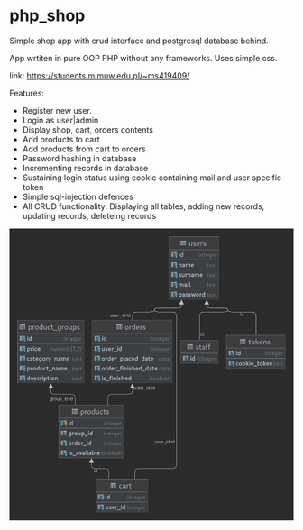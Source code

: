 # php_shop

Simple shop app with crud interface and postgresql database behind.

App wrtiten in pure OOP PHP without any frameworks.
Uses simple css.

link: https://students.mimuw.edu.pl/~ms419409/

Features:
- Register new user.
- Login as user|admin
- Display shop, cart, orders contents
- Add products to cart
- Add products from cart to orders
- Password hashing in database
- Incrementing records in database
- Sustaining login status using cookie containing mail and user specific token
- Simple sql-injection defences
- All CRUD functionality: Displaying all tables, adding new records, updating records, deleteing records

![alt text](shop-diagram.png)
